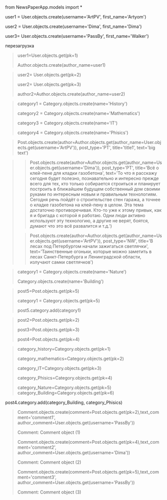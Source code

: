 from NewsPaperApp.models import *  

user1 = User.objects.create(username='ArtPV', first_name='Artyom')
 
user2 = User.objects.create(username='Dima', first_name='Dima')

user3= User.objects.create(username='PassBy', first_name='Walker')

перезагрузка 

>user1=User.objects.get(pk=1)
>
>Author.objects.create(author_name=user1)


>user2= User.objects.get(pk=2)
>
>user2= User.objects.get(pk=3)
>
>author2=Author.objects.create(author_name=user2) 

> category1 = Category.objects.create(name='History')
> 
> category2 = Category.objects.create(name='Mathematics') 
> 
> category3 = Category.objects.create(name='IT')          
>
> category4 = Category.objects.create(name='Phisics')

>Post.objects.create(author=Author.objects.get(author_name=User.objects.get(username='ArtPV')), post_type='PT', title='title1', text='big text')

>
>> Post.objects.create(author=Author.objects.get(author_name=User.objects.get(username='Dima')), post_type='PT', title='Всё о клей-пене для кладки газобетона', text='То что я расскажу сегодня будет полезно, познавательно и интересно прежде всего для тех, кто только собирается строиться и планирует построить в ближайшем будущем собственный дом своими руками по интересным новым и правильным технологиям. Сегодня речь пойдёт о строительстве стен гаража, а точнее о кладке газобетона на клей-пену в целом. Эта тема достаточно противоречивая. Кто-то уже к этому привык, как я и бригада с которой я работаю. Одни люди активно используют эту технологию, а другие не верят, боятся, думают что это всё развалится и т.д.')
>
>> Post.objects.create(author=Author.objects.get(author_name=User.objects.get(username='ArtPV')), post_type='NW', title='В лесах под Петербургом начали зажигаться светлячки', text='Таинственные огоньки, которые можно заметить в лесах Санкт-Петербурга и Ленинградской области, излучают самки светлячков')  


> category1 = Category.objects.create(name='Nature')
>
> Category.objects.create(name='Building') 


> post5=Post.objects.get(pk=5)
> 
> category1 = Category.objects.get(pk=5)
> 
> post5.category.add(category1)

> post2=Post.objects.get(pk=2) 
>
> post3=Post.objects.get(pk=3) 
>
> post4=Post.objects.get(pk=4) 

> category_history=Category.objects.get(pk=1)
>
> category_mathematics=Category.objects.get(pk=2)
>
> category_IT=Category.objects.get(pk=3)          
>
> category_Phisics=Category.objects.get(pk=4)
>
> category_Nature=Category.objects.get(pk=5)  
> category_Building=Category.objects.get(pk=6) 

post4.category.add(category_Building, category_Phisics)

> Comment.objects.create(comment=Post.objects.get(pk=2),text_comment='comment1', author_comment=User.objects.get(username='PassBy'))
>
> Comment: Comment object (1)
>
> Comment.objects.create(comment=Post.objects.get(pk=4),text_comment='comment2', author_comment=User.objects.get(username='Dima'))    
>
> Comment: Comment object (2)
>
> Comment.objects.create(comment=Post.objects.get(pk=5),text_comment='comment3', author_comment=User.objects.get(username='PassBy'))
> 
> Comment: Comment object (3)



